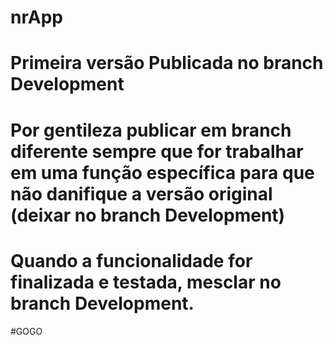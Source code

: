 # nrApp


# Primeira versão Publicada no branch Development
# Por gentileza publicar em branch diferente sempre que for trabalhar em uma função específica para que não danifique a versão original (deixar no branch Development)
# Quando a funcionalidade for finalizada e testada, mesclar no branch Development.

#GOGO
